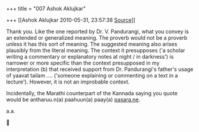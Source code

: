 +++
title = "007 Ashok Aklujkar"

+++
[[Ashok Aklujkar	2010-05-31, 23:57:38 [Source](https://groups.google.com/g/bvparishat/c/80Ha_JhpsTQ)]]



Thank you. Like the one reported by Dr. V. Pandurangi, what you convey is an extended or generalized meaning. The proverb would not be a proverb unless it has this sort of meaning. The suggested meaning also arises plausibly from the literal meaning. The context it presupposes ('a scholar writing a commentary or explanatory notes at night / in darkness') is narrower or more specific than the context presupposed in my interpretation (b) that received support from Dr. Pandurangi's father's usage of yaavat tailam .... ('someone explaining or commenting on a text in a lecture'). However, it is not an improbable context.

Incidentally, the Marathi counterpart of the Kannada saying you quote would be antharuu.n(a) paahuun(a) paay(a) [pasara.ne](http://pasara.ne).

a.a.



